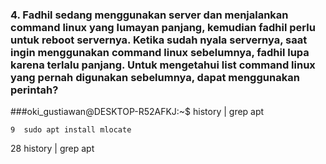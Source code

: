 ### 4. Fadhil sedang menggunakan server dan menjalankan command linux yang lumayan panjang, kemudian fadhil perlu untuk reboot servernya. Ketika sudah nyala servernya, saat ingin menggunakan command linux sebelumnya, fadhil lupa karena terlalu panjang. Untuk mengetahui list command linux yang pernah digunakan sebelumnya, dapat menggunakan perintah?

###oki_gustiawan@DESKTOP-R52AFKJ:~$ history | grep apt

    9  sudo apt install mlocate
    
   28  history | grep apt
